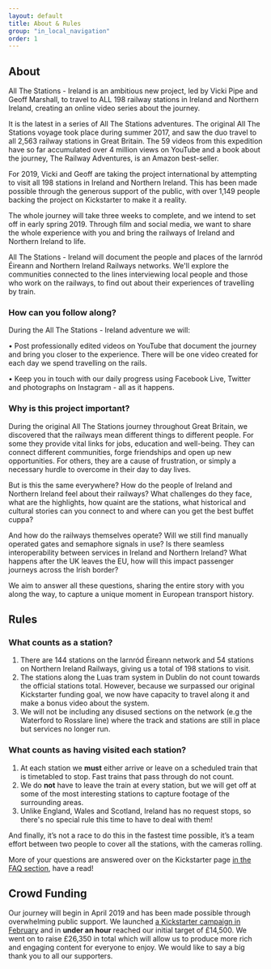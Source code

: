 ```yaml
---
layout: default
title: About & Rules
group: "in_local_navigation"
order: 1
---
```


<a name="project"></a>


## About

All The Stations - Ireland is an ambitious new project, led by Vicki Pipe and Geoff Marshall, to travel to ALL 198 railway stations in Ireland and Northern Ireland, creating an online video series about the journey.

It is the latest in a series of All The Stations adventures. The original All The Stations voyage took place during summer 2017, and saw the duo travel to all 2,563 railway stations in Great Britain. The 59 videos from this expedition have so far accumulated over 4 million views on YouTube and a book about the journey, The Railway Adventures, is an Amazon best-seller.

For 2019, Vicki and Geoff are taking the project international by attempting to visit all 198 stations in Ireland and Northern Ireland. This has been made possible through the generous support of the public, with over 1,149 people backing the project on Kickstarter to make it a reality. 

The whole journey will take three weeks to complete, and we intend to set off in early spring 2019. Through film and social media, we want to share the whole experience with you and bring the railways of Ireland and Northern Ireland to life.

All The Stations - Ireland will document the people and places of the Iarnród Éireann and Northern Ireland Railways networks. We'll explore the communities connected to the lines interviewing local people and those who work on the railways, to find out about their experiences of travelling by train.  


<a name="rules"></a>

### How can you follow along?

During the All The Stations - Ireland adventure we will:

•	Post professionally edited videos on YouTube that document the journey and bring you closer to the experience. There will be one video created for each day we spend travelling on the rails.

•	Keep you in touch with our daily progress using Facebook Live, Twitter and photographs on Instagram - all as it happens.

### Why is this project important?

During the original All The Stations journey throughout Great Britain, we discovered that the railways mean different things to different people. For some they provide vital links for jobs, education and well-being. They can connect different communities, forge friendships and open up new opportunities. For others, they are a cause of frustration, or simply a necessary hurdle to overcome in their day to day lives.

But is this the same everywhere? How do the people of Ireland and Northern Ireland feel about their railways? What challenges do they face, what are the highlights, how quaint are the stations, what historical and cultural stories can you connect to and where can you get the best buffet cuppa?

And how do the railways themselves operate? Will we still find manually operated gates and semaphore signals in use? Is there seamless interoperability between services in Ireland and Northern Ireland? What happens after the UK leaves the EU, how will this impact passenger journeys across the Irish border?

We aim to answer all these questions, sharing the entire story with you along the way, to capture a unique moment in European transport history. 


## Rules 

### What counts as a station?

1. There are 144 stations on the Iarnród Éireann network and 54 stations on Northern Ireland Railways, giving us a total of 198 stations to visit.
2. The stations along the Luas tram system in Dublin do not count towards the official stations total. However, because we surpassed our original Kickstarter funding goal, we now have capacity to travel along it and make a bonus video about the system. 
3. We will not be including any disused sections on the network (e.g the Waterford to Rosslare line) where the track and stations are still in place but services no longer run.

### What counts as having visited each station?

1. At each station we <strong>must</strong> either arrive or leave on a scheduled train that is timetabled to stop. Fast trains that pass through do not count. 
2. We do <strong>not</strong> have to leave the train at every station, but we will get off at some of the most interesting stations to capture footage of the surrounding areas. 
3. Unlike England, Wales and Scotland, Ireland has no request stops, so there's no special rule this time to have to deal with them!

And finally, it’s not a race to do this in the fastest time possible, it’s a team effort between two people to cover all the stations, with the cameras rolling.

More of your questions are answered over on the Kickstarter page <a href="https://www.kickstarter.com/projects/562621903/all-the-stations/faqs" target="new">in the FAQ section</a>, have a read!


## Crowd Funding

Our journey will begin in April 2019 and has been made possible through overwhelming public support. We launched <a href="https://www.kickstarter.com/projects/562621903/all-the-stations-ireland/" target="new">a Kickstarter campaign in February</a> and in <strong>under an hour</strong> reached our initial target of £14,500. We went on to raise £26,350 in total which will allow us to produce more rich and engaging content for everyone to enjoy. We would like to say a big thank you to all our supporters.
